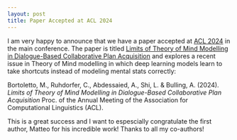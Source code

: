 ```yaml
---
layout: post
title: Paper Accepted at ACL 2024
---
```


I am very happy to announce that we have a paper accepted at [ACL 2024](https://2024.aclweb.org) in the main conference.
The paper is titled [Limits of Theory of Mind Modelling in Dialogue-Based Collaborative Plan Acquisition]() and explores a recent issue in Theory of Mind modelling in which deep learning models learn to take shortcuts instead of modeling mental stats correctly:

Bortoletto, M., Ruhdorfer, C., Abdessaied, A., Shi, L. & Bulling, A. (2024).
*Limits of Theory of Mind Modelling in Dialogue-Based Collaborative Plan Acquisition* 
Proc. of the Annual Meeting of the Association for Computational Linguistics (ACL).

This is a great success and I want to espescially congratulate the first author, Matteo for his incredible work!
Thanks to all my co-authors!
